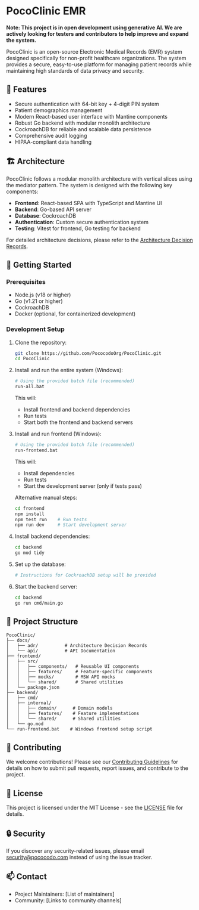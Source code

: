 # PocoClinic EMR

**Note: This project is in open development using generative AI. We are actively looking for testers and contributors to help improve and expand the system.**

PocoClinic is an open-source Electronic Medical Records (EMR) system designed specifically for non-profit healthcare organizations. The system provides a secure, easy-to-use platform for managing patient records while maintaining high standards of data privacy and security.

## 🌟 Features

- Secure authentication with 64-bit key + 4-digit PIN system
- Patient demographics management
- Modern React-based user interface with Mantine components
- Robust Go backend with modular monolith architecture
- CockroachDB for reliable and scalable data persistence
- Comprehensive audit logging
- HIPAA-compliant data handling

## 🏗️ Architecture

PocoClinic follows a modular monolith architecture with vertical slices using the mediator pattern. The system is designed with the following key components:

- **Frontend**: React-based SPA with TypeScript and Mantine UI
- **Backend**: Go-based API server
- **Database**: CockroachDB
- **Authentication**: Custom secure authentication system
- **Testing**: Vitest for frontend, Go testing for backend

For detailed architecture decisions, please refer to the [Architecture Decision Records](./docs/adr/README.md).

## 🚀 Getting Started

### Prerequisites

- Node.js (v18 or higher)
- Go (v1.21 or higher)
- CockroachDB
- Docker (optional, for containerized development)

### Development Setup

1. Clone the repository:
   ```bash
   git clone https://github.com/PococodoOrg/PocoClinic.git
   cd PocoClinic
   ```

2. Install and run the entire system (Windows):
   ```bash
   # Using the provided batch file (recommended)
   run-all.bat
   ```
   This will:
   - Install frontend and backend dependencies
   - Run tests
   - Start both the frontend and backend servers

3. Install and run frontend (Windows):
   ```bash
   # Using the provided batch file (recommended)
   run-frontend.bat
   ```
   This will:
   - Install dependencies
   - Run tests
   - Start the development server (only if tests pass)

   Alternative manual steps:
   ```bash
   cd frontend
   npm install
   npm test run    # Run tests
   npm run dev     # Start development server
   ```

4. Install backend dependencies:
   ```bash
   cd backend
   go mod tidy
   ```

5. Set up the database:
   ```bash
   # Instructions for CockroachDB setup will be provided
   ```

6. Start the backend server:
   ```bash
   cd backend
   go run cmd/main.go
   ```

## 📁 Project Structure

```
PocoClinic/
├── docs/
│   ├── adr/          # Architecture Decision Records
│   └── api/          # API Documentation
├── frontend/
│   ├── src/
│   │   ├── components/   # Reusable UI components
│   │   ├── features/     # Feature-specific components
│   │   ├── mocks/        # MSW API mocks
│   │   └── shared/       # Shared utilities
│   └── package.json
├── backend/
│   ├── cmd/
│   ├── internal/
│   │   ├── domain/      # Domain models
│   │   ├── features/    # Feature implementations
│   │   └── shared/      # Shared utilities
│   └── go.mod
└── run-frontend.bat    # Windows frontend setup script
```

## 🤝 Contributing

We welcome contributions! Please see our [Contributing Guidelines](./CONTRIBUTING.md) for details on how to submit pull requests, report issues, and contribute to the project.

## 📜 License

This project is licensed under the MIT License - see the [LICENSE](./LICENSE) file for details.

## 🔒 Security

If you discover any security-related issues, please email security@pococodo.com instead of using the issue tracker.

## 📫 Contact

- Project Maintainers: [List of maintainers]
- Community: [Links to community channels]
